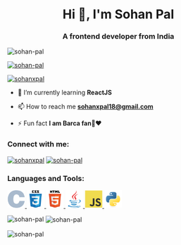 <h1 align="center">Hi 👋, I'm Sohan Pal</h1>
<h3 align="center">A frontend developer from India</h3>

<p align="left"> <img src="https://komarev.com/ghpvc/?username=sohan-pal&label=Profile%20views&color=0e75b6&style=flat" alt="sohan-pal" /> </p>

<p align="left"> <a href="https://github.com/ryo-ma/github-profile-trophy"><img src="https://github-profile-trophy.vercel.app/?username=sohan-pal" alt="sohan-pal" /></a> </p>

<p align="left"> <a href="https://twitter.com/sohanxpal" target="blank"><img src="https://img.shields.io/twitter/follow/sohanxpal?logo=twitter&style=for-the-badge" alt="sohanxpal" /></a> </p>

- 🌱 I’m currently learning **ReactJS**

- 📫 How to reach me **sohanxpal18@gmail.com**

- ⚡ Fun fact **I am Barca fan💙❤️**

<h3 align="left">Connect with me:</h3>
<p align="left">
<a href="https://twitter.com/sohanxpal" target="blank"><img align="center" src="https://raw.githubusercontent.com/rahuldkjain/github-profile-readme-generator/master/src/images/icons/Social/twitter.svg" alt="sohanxpal" height="30" width="40" /></a>
<a href="https://linkedin.com/in/sohan-pal" target="blank"><img align="center" src="https://raw.githubusercontent.com/rahuldkjain/github-profile-readme-generator/master/src/images/icons/Social/linked-in-alt.svg" alt="sohan-pal" height="30" width="40" /></a>
</p>

<h3 align="left">Languages and Tools:</h3>
<p align="left"> <a href="https://www.cprogramming.com/" target="_blank" rel="noreferrer"> <img src="https://raw.githubusercontent.com/devicons/devicon/master/icons/c/c-original.svg" alt="c" width="40" height="40"/> </a> <a href="https://www.w3schools.com/css/" target="_blank" rel="noreferrer"> <img src="https://raw.githubusercontent.com/devicons/devicon/master/icons/css3/css3-original-wordmark.svg" alt="css3" width="40" height="40"/> </a> <a href="https://www.w3.org/html/" target="_blank" rel="noreferrer"> <img src="https://raw.githubusercontent.com/devicons/devicon/master/icons/html5/html5-original-wordmark.svg" alt="html5" width="40" height="40"/> </a> <a href="https://www.java.com" target="_blank" rel="noreferrer"> <img src="https://raw.githubusercontent.com/devicons/devicon/master/icons/java/java-original.svg" alt="java" width="40" height="40"/> </a> <a href="https://developer.mozilla.org/en-US/docs/Web/JavaScript" target="_blank" rel="noreferrer"> <img src="https://raw.githubusercontent.com/devicons/devicon/master/icons/javascript/javascript-original.svg" alt="javascript" width="40" height="40"/> </a> <a href="https://www.python.org" target="_blank" rel="noreferrer"> <img src="https://raw.githubusercontent.com/devicons/devicon/master/icons/python/python-original.svg" alt="python" width="40" height="40"/> </a> </p>

<p><img align="left" src="https://github-readme-stats.vercel.app/api/top-langs?username=sohan-pal&show_icons=true&locale=en&layout=compact" alt="sohan-pal" /></p>

<p>&nbsp;<img align="center" src="https://github-readme-stats.vercel.app/api?username=sohan-pal&show_icons=true&locale=en" alt="sohan-pal" /></p>

<p><img align="center" src="https://github-readme-streak-stats.herokuapp.com/?user=sohan-pal&" alt="sohan-pal" /></p>


